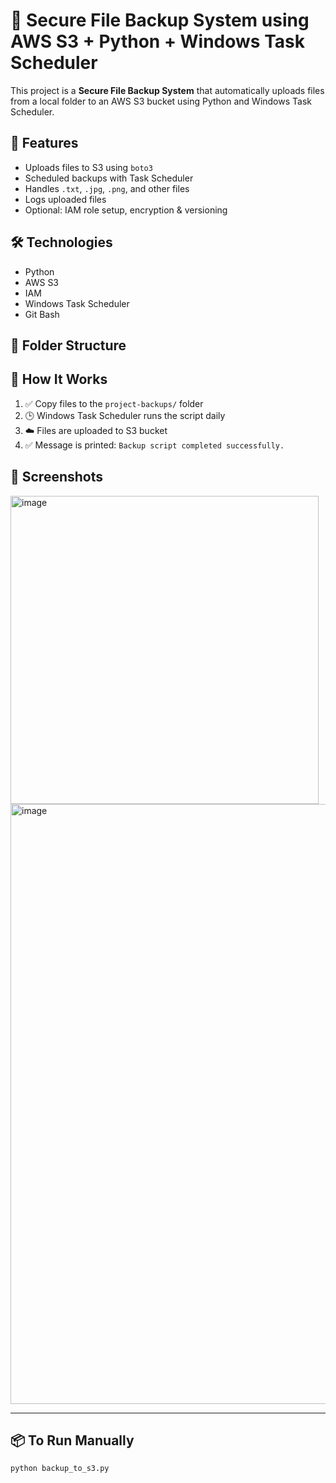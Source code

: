 # 🔐 Secure File Backup System using AWS S3 + Python + Windows Task Scheduler

This project is a **Secure File Backup System** that automatically uploads files from a local folder to an AWS S3 bucket using Python and Windows Task Scheduler.

## 🚀 Features

- Uploads files to S3 using `boto3`
- Scheduled backups with Task Scheduler
- Handles `.txt`, `.jpg`, `.png`, and other files
- Logs uploaded files
- Optional: IAM role setup, encryption & versioning

## 🛠️ Technologies
- Python
- AWS S3
- IAM
- Windows Task Scheduler
- Git Bash

## 📁 Folder Structure


## 📌 How It Works

1. ✅ Copy files to the `project-backups/` folder
2. 🕒 Windows Task Scheduler runs the script daily
3. ☁️ Files are uploaded to S3 bucket
4. ✅ Message is printed: `Backup script completed successfully.`

## 📸 Screenshots
<img width="493" alt="image" src="https://github.com/user-attachments/assets/fb1c01fc-f8ed-4766-af96-0ae5e4f6d5ee" />


<img width="960" alt="image" src="https://github.com/user-attachments/assets/6cb1198d-e0a5-4c44-aab6-56ba8d783bc2" />


---

## 📦 To Run Manually

```bash
python backup_to_s3.py
